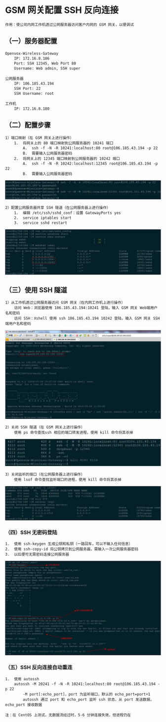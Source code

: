 # GSM 网关配置 SSH 反向连接

	作用：使公司内网工作机透过公网服务器访问客户内网的 GSM 网关，以便调试

## （一）服务器配置

	Openvox-Wireless-Gateway
		IP: 172.16.8.186
		Port: SSH 12345, Web Port 80
		Username: Web admin, SSH super

	公网服务器
		IP: 106.185.43.194
		SSH Port: 22
		SSH Username: root

	工作机
		IP: 172.16.8.180

## （二）配置步骤

	1）端口映射（在 GSM 网关上进行操作）
		1.	将网关上的 80 端口映射到公网服务器的 10241 端口
			A.	ssh -f -N -R 10241:localhost:80 root@106.185.43.194 -p 22
			B.	需要输入公网服务器密码
		2.	将网关上的 12345 端口映射到公网服务器的 10242 端口
			A.	ssh -f -N -R 10242:localhost:12345 root@106.185.43.194 -p 22
			B.	需要输入公网服务器密码

![portmap](images/portmap.jpg)

	2）配置公网服务器共享 SSH 隧道（在公网服务器上进行操作）
		1.	编辑 /etc/ssh/sshd_conf：设置 GatewayPorts yes
		2.	service iptables start
		3.	service sshd restart

![configssh](images/configssh.jpg)
		
## （三）使用 SSH 隧道

	1）从工作机透过公网服务器访问 GSM 网关（在内网工作机上进行操作）
		访问 Web：浏览器使用 106.185.43.194:10241 登陆，输入 GSM 网关 Web端用户名和密码
		访问 SSH：Xshell 使用 ssh 106.185.43.194 10242 登陆，输入 GSM 网关 SSH 端用户名和密码

![accessgsmgateway](images/accessgsmgateway.jpg)

	2）关闭 SSH 隧道（在 GSM 网关上进行操作）
		使用 ps 命令查找ssh 相应的端口转发进程，使用 kill 命令将其杀掉

![closessh](images/closessh.jpg)
		
	3）关闭监听的端口（在公网服务器上进行操作）
		使用 lsof 命令查找监听端口的进程，使用 kill 命令将其杀掉

![closeport](images/closeport.jpg)

### （四）SSH 无密码登陆

	1.	使用 ssh-keygen 生成公钥和私钥（一路回车，可以不输入任何信息）
	2.	使用 ssh-copy-id 将公钥拷贝到公网服务器，需输入一次公网服务器密码
	3.	以后便可无需密码连接公网服务器

![nopasswd](images/nopasswd.jpg)

### （五）SSH 反向连接自动重连

	1.	使用 autossh
		autossh -M 20241 -f -N -R 10241:localhost:80 root@106.185.43.194 -p 22
			-M port[:echo_port]，port 为监听端口，默认的 echo_port=port+1
			autossh 通过 port 和 echo_port 监听 ssh 状态，从 port 发送数据，echo_port 接收数据
	
	注：在 CentOS 上测试，无数据流经过时，5-6 分钟连接失效，但进程仍在
